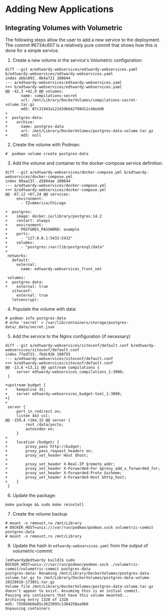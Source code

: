 # Adding New Applications

## Integrating Volumes with Volumetric

The following steps allow the user to add a new service to the deployment. The
commit #6734c607 is a relatively pure commit that shows how this is done for a
simple service.

1. Create a new volume in the service's Volumetric configuration:

```
diff --git a/edtwardy-webservices/edtwardy-webservices.yaml b/edtwardy-webservices/edtwardy-webservices.yaml
index abbc893..0b4a721 100644
--- a/edtwardy-webservices/edtwardy-webservices.yaml
+++ b/edtwardy-webservices/edtwardy-webservices.yaml
@@ -42,3 +42,9 @@ volumes:
       name: compilations-secret
       url: /mnt/Library/DockerVolumes/compilations-secret-volume.tar.gz
       md5: 87c31943a122d39b642f80d12c48edd6
+
+  postgres-data:
+    archive:
+      name: postgres-data
+      url: /mnt/Library/DockerVolumes/postgres-data-volume.tar.gz
+      md5: null
```

2. Create the volume with Podman:

```
#  podman volume create postgres-data
```

3. Add the volume and container to the docker-compose service definition:

```
diff --git a/edtwardy-webservices/docker-compose.yml b/edtwardy-webservices/docker-compose.yml
index 09aa137..d2894ae 100644
--- a/edtwardy-webservices/docker-compose.yml
+++ b/edtwardy-webservices/docker-compose.yml
@@ -67,12 +67,24 @@ services:
     environment:
       - TZ=America/Chicago
 
+  postgres:
+    image: docker.io/library/postgres:14.2
+    restart: always
+    environment:
+      POSTGRES_PASSWORD: example
+    ports:
+      - "127.0.0.1:5432:5432"
+    volumes:
+      - "postgres:/var/lib/postgresql/data"
+
 networks:
   default:
     external:
       name: edtwardy-webservices_front_net
 
 volumes:
+  postgres-data:
+    external: true
   siteconf:
     external: true
   letsencrypt:
```

4. Populate the volume with data:

```
# podman info postgres-data
# echo 'secret' > /var/lib/containers/storage/postgres-data/_data/secret.json
```

5. Add the service to the Nginx configuration (if necessary)

```
diff --git a/edtwardy-webservices/siteconf/default.conf b/edtwardy-webservices/siteconf/default.conf
index 77ed723..fbdc926 100755
--- a/edtwardy-webservices/siteconf/default.conf
+++ b/edtwardy-webservices/siteconf/default.conf
@@ -13,6 +13,11 @@ upstream compilations {
     server edtwardy-webservices_compilations_1:3000;
 }
 
+upstream budget {
+    keepalive 32;
+    server edtwardy-webservices_budget-tool_1:3000;
+}
+
 server {
     port_in_redirect on;
     listen 443 ssl;
@@ -159,4 +164,15 @@ server {
         root /data/yocto;
         autoindex on;
     }
+
+    location /budget/ {
+        proxy_pass http://budget;
+        proxy_pass_request_headers on;
+        proxy_set_header Host $host;
+
+        proxy_set_header X-Real-IP $remote_addr;
+        proxy_set_header X-Forwarded-For $proxy_add_x_forwarded_for;
+        proxy_set_header X-Forwarded-Proto $scheme;
+        proxy_set_header X-Forwarded-Host $http_host;
+    }
 }
```

6. Update the package:

```
make package && sudo make reinstall
```
7. Create the volume backup

```
# mount -o remount,rw /mnt/Library
# DOCKER_HOST=unix:///var/run/podman/podman.sock volumetric-commit postgres-data
# mount -o remount,ro /mnt/Library
```

8. Update the hash in `edtwardy-webservices.yaml` from the output of
volumetric-commit:

```
[edtwardy@edtwardy build]$ sudo DOCKER_HOST=unix:///var/run/podman/podman.sock ./volumetric-commit/volumetric-commit postgres-data
postgres-data: Renaming /mnt/Library/DockerVolumes/postgres-data-volume.tar.gz to /mnt/Library/DockerVolumes/postgres-data-volume-20220918-173051.tar.gz
Volume file /mnt/Library/DockerVolumes/postgres-data-volume.tar.gz doesn't appear to exist. Assuming this is an initial commit.
Pausing any containers that have this volume mounted...
Archiving entry 1320 of 1320
md5: 755604b0a05c2625095c1384258aa9b0
Unpausing containers
```
